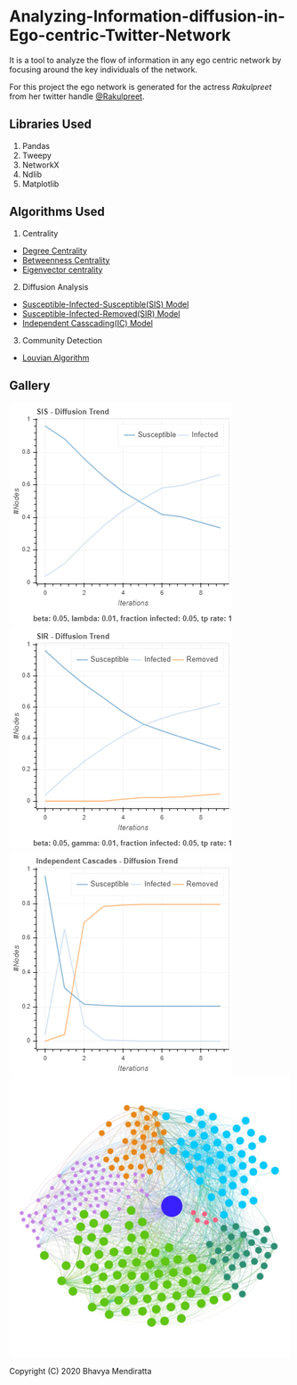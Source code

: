 # Analyzing-Information-diffusion-in-Ego-centric-Twitter-Network

It is a tool to analyze the flow of information in any ego centric network by focusing around the key individuals of the network.

For this project the ego network is generated for the actress *Rakulpreet* from her twitter handle [@Rakulpreet](https://twitter.com/Rakulpreet?ref_src=twsrc%5Egoogle%7Ctwcamp%5Eserp%7Ctwgr%5Eauthor).

## Libraries Used
1. Pandas
2. Tweepy
3. NetworkX
4. Ndlib
5. Matplotlib

## Algorithms Used
1. Centrality
* [Degree Centrality](https://link.springer.com/article/10.1007/s13278-018-0493-2)
* [Betweenness Centrality](https://link.springer.com/article/10.1007/s13278-018-0493-2)
* [Eigenvector centrality](https://link.springer.com/article/10.1007/s13278-018-0493-2)

2. Diffusion Analysis
* [Susceptible-Infected-Susceptible(SIS) Model](https://ndlib.readthedocs.io/en/latest/reference/models/epidemics/SIS.html)
* [Susceptible-Infected-Removed(SIR) Model](https://ndlib.readthedocs.io/en/latest/reference/models/epidemics/SIR.html)
* [Independent Casscading(IC) Model](https://ndlib.readthedocs.io/en/latest/reference/models/epidemics/IndependentCascades.html)

3. Community Detection
* [Louvian Algorithm](https://towardsdatascience.com/louvain-algorithm-93fde589f58c)

## Gallery
![](results/SIS/SISwithbet_cent.png "SIS with bet cent")![](results/SIR/SIRwithbet_cent.png "SIR with bet cent")![](results/IC/ICwithbet_cent.png "IC with bet cent")![](results/community/community.jpg "detected communities")

Copyright (C) 2020 Bhavya Mendiratta
